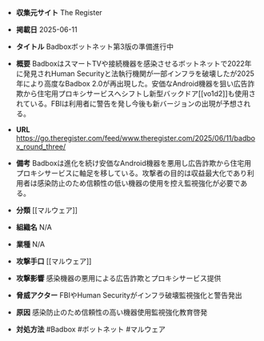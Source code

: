 - **収集元サイト**
The Register

- **掲載日**
2025-06-11

- **タイトル**
Badboxボットネット第3版の準備進行中

- **概要**
BadboxはスマートTVや接続機器を感染させるボットネットで2022年に発見されHuman Securityと法執行機関が一部インフラを破壊したが2025年により高度なBadbox 2.0が再出現した。安価なAndroid機器を狙い広告詐欺から住宅用プロキシサービスへシフトし新型バックドア[[vo1d2]]も使用されている。FBIは利用者に警告を発し今後も新バージョンの出現が予想される。

- **URL**
https://go.theregister.com/feed/www.theregister.com/2025/06/11/badbox_round_three/

- **備考**
Badboxは進化を続け安価なAndroid機器を悪用し広告詐欺から住宅用プロキシサービスに軸足を移している。攻撃者の目的は収益最大化であり利用者は感染防止のため信頼性の低い機器の使用を控え監視強化が必要である。

- **分類**
[[マルウェア]]

- **組織名**
N/A

- **業種**
N/A

- **攻撃手口**
[[マルウェア]]

- **攻撃影響**
感染機器の悪用による広告詐欺とプロキシサービス提供

- **脅威アクター**
FBIやHuman Securityがインフラ破壊監視強化と警告発出

- **原因**
感染防止のため信頼性の高い機器使用監視強化教育啓発

- **対処方法**
#Badbox #ボットネット #マルウェア
